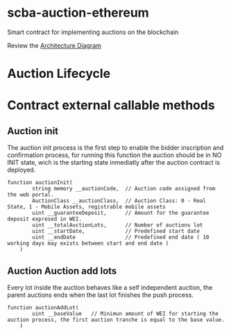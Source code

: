 # scba-auction-ethereum
Smart contract for implementing auctions on the blockchain

Review the [Architecture Diagram](https://github.com/gperezvillar1975/scba-auction-ethereum/blob/main/Architecture.txt)

# Auction Lifecycle

# Contract external callable methods

## Auction init

The auction init process is the first step to enable the bidder inscription and confirmation process, for running this function the auction should be in NO INIT state, wich is the starting state inmediatly after the auction contract is deployed.  

```
function auctionInit(
        string memory __auctionCode,  // Auction code assigned from the web portal.
        AuctionClass __auctionClass,  // Auction Class: 0 - Real State, 1 - Mobile Assets, registrable mobile assets
        uint __guaranteeDeposit,      // Amount for the guarantee deposit expresed in WEI.
        uint __totalAuctionLots,      // Number of auctions lot
        uint __startDate,             // Predefined start date
        uint __endDate                // Predefined end date ( 10 working days may exists between start and end date )
    ) 

```

## Auction Auction add lots

Every lot inside the auction behaves like a self independent auction, the parent auctions ends when the last lot finishes the push process.

```
function auctionAddLot(
        uint __baseValue   // Minimun amount of WEI for starting the auction process, the first auction tranche is equal to the base value.
    ) 
   
```

